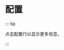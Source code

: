 # 配置

<!--suppress HtmlUnknownAttribute -->
<script setup>
import ConfigViewer from "/components/ConfigViewer.vue";
import { data } from "/config-spec/JAVA/leaves/zhHans.data.mts";
</script>

::: tip

点击配置行以显示更多信息。

:::

<ConfigViewer :data=data name="leaves.yml"/>
